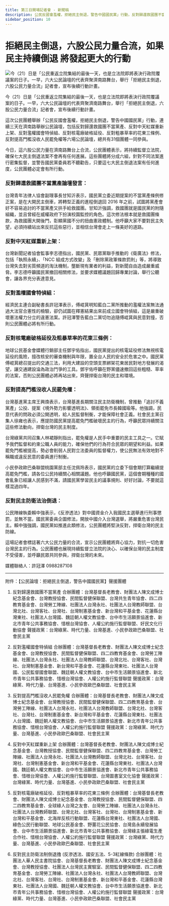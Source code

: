 ```yaml
---
title: 第三日開場記者會 - 新聞稿
description: 公民反國會濫權，拒絕民主倒退，警告中國國民黨」行動，反對歸還救國團不當黨產論壇發言，反對濫權國會特偵組，反對中天紅媒重新上架，反對核電廠破格延役及粗暴草率的花東三條例，反對提高門檻沒收人民罷免權。反對民主防衛法治倒退。
sidebar_position: 10
---
```


# 拒絕民主倒退，六股公民力量合流，如果民主持續倒退 將發起更大的行動

![今（21）日是「公民重返立院集結的最後一天，也是立法院即將表決行政院覆議案的日子。一早，六大公民論壇的代表齊聚濟南路舞台，舉行「拒絕民主倒退，六股公民力量合流」記者會，宣布後續行動計畫。](img/DSC00802.jpg)

今（21）日是「公民重返立院集結的最後一天，也是立法院即將表決行政院覆議案的日子。一早，六大公民論壇的代表齊聚濟南路舞台，舉行「拒絕民主倒退，六股公民力量合流」記者會，宣布後續行動計畫。

這次公民團體舉辦「公民反國會濫權，拒絕民主倒退，警告中國國民黨」行動，連續三天在濟南路舉辦公民論壇，包括反對歸還救國團不當黨產、反對中天紅媒重新上架、反對濫權國會特偵組、反對核電廠破格延役、反對粗暴草率的花東三條例、反對提高門檻沒收人民罷免權等六場公民論壇，總共有31個團體一同參與。

今日，這六股公民力量在濟南路舞台上合流，公民團體表示，將持續監督立法院，確保七大民主倒退法案不會再有任何進展。這些團體將分成六組，針對不同法案進行密集監督，並警告國民黨委員若不聽勸告，只要這七大民主倒退法案有任何進度，公民團體必定會有所行動。

### 反對歸還救國團不當黨產論壇發言：
台灣青年法律人協會副理事長甘知沂表示，國民黨立委近期提案的不當黨產條例修正案，是在大開民主倒車，將轉型正義的進程倒退回 2016 年之前，試圖將黨產會好不容易追討的不當黨產又拱手給救國團。甘知沂強調，救國團就是國民黨的附隨組織，並且曾經在威權政府下扮演校園監控的角色。這次修法根本就是救國團條款，為救國團大開後門，彰顯黨國不分的扭曲憲政體制。他呼籲大家不要對民主失望，必須持續站出來反抗這些惡行，並相信台灣會走上一條美好的道路。

### 反對中天紅媒重新上架：
台灣新聞記者協會監事李志德指出，國民黨、民眾黨聯手推動的《衛廣法》修法，包括「執照永續」、「NCC 組成方式改變」及「刪除黨政軍條款罰則」等，將導致台灣失去對劣質頻道的淘汰機制，壟斷現有業者的利益，對新聞自由造成嚴重威脅。李志德呼籲國民黨撤回相關修法，並要求媒體議題回歸專業討論，舉行公聽會，讓各界充分表達意見。

### 反對濫權國會特偵組：
經濟民主連合副秘書長許冠澤表示，傅崐萁明知藍白二黨所推動的濫權法案無法通過大法官合憲性的檢驗，卻仍試圖在釋憲結果出來前成立國會特偵組，這是嚴重破壞憲法權力分立的違憲法案。許冠澤警告藍白二黨切勿追隨傅崐萁與民意對撞，否則公民團體必將有所行動。

### 反對核電廠破格延役及粗暴草率的花東三條例：
地球公民基金會媒體行銷部主任鄧宇佑指出，國民黨提出的核電延役修法無視核電延役的風險，擅改核安的審查機制與年限，置全台人民的安全於危害之中。國民黨傅崐萁總召提出的交通三法，利用大建設的空頭支票綁架花東居民對地方發展的渴望，讓交通建設淪為政治鬥爭的工具。鄧宇佑呼籲在野黨儘速撤回這些粗糙、草率的法案，否則公民團體必將再站出來，齊聲捍衛台灣的民主和環境。

### 反對提高門檻沒收人民罷免權：
台灣基進黨主席王興煥表示，台灣基進長期關注民主防衛機制，曾推動「追討不義黨產」公投、提案《境外勢力影響透明法》、領銜罷免市長韓國瑜等。他強調，民意代表的問政必須公開透明，給人民監督制衡，才能保障社會正義。社會民主黨召集人徐雍也表示，應提防國民黨提高罷免門檻破壞民主的行為，呼籲民眾持續關注這些修法動向，捍衛台灣的民主制度。

台灣綠黨共同召集人林裙靜則指出，罷免權是人民手中重要的民主工具之一。它賦予我們監督和約束公職人員的能力，確保他們的行為符合民眾的期望和利益。如果罷免門檻被提高，勢必會削弱人民對立法委員的監督權力，使公民無法有效地對不稱職或違反民意的委員進行制衡。

小民參政歐巴桑聯盟桃園黨部主任沈佩玲表示，國民黨的立委下個會期打算繼續提高罷免門檻，請各位公民持續關心相關議題。他也呼籲國民黨，這個會期種種的國會亂象已經讓人民感到不滿，請國民黨學習民主的議事規則、好好討論，不要就這樣混過四年。

### 反對民主防衛法治倒退：
公民陣線執委賴中強表示，《反滲透法》對中國資金介入我國民主選舉進行刑事懲罰，並無不當。國民黨委員企圖修法，開放中國介入台灣選舉，將嚴重危害台灣民主。賴中強強調，國民黨如推進此類修法，公民團體將堅決反對，捍衛台灣的民主防線。

這場記者會標誌著六大公民力量的合流，宣示公民團體將齊心協力，對抗一切危害台灣民主的行為。公民團體也展現持續監督立法院的決心、以確保台灣的民主制度不受侵害，並呼籲民眾共同參與，捍衛台灣的未來。

媒體聯絡人：許冠澤 0988287108

---

附件：【公民論壇：拒絕民主倒退，警告中國國民黨】聲援團體

1. 反對歸還救國團不當黨產
合辦團體：台灣基督長老教會、財團法人陳文成博士紀念基金會、台灣教授協會、民間監督健保聯盟、台灣共生青年協會、四二四教育基金會、台灣勞工陣線、社團法人台灣永社、社團法人台灣教師聯盟、台灣北社、台灣客社、台灣社、台灣制憲基金會、新台灣和平基金會、花蓮縣台灣東社、社團法人台灣國、魏廷朝人權文教協會、台中市生活願景協進會、新北市青年公共事務協會、惜根台灣協會、人權公約施行監督聯盟、好民文化行動協會
聲援政黨：台灣綠黨、時代力量、台灣基進、小民參政歐巴桑聯盟、社會民主黨

2. 反對濫權國會特偵組
合辦團體：台灣基督長老教會、財團法人陳文成博士紀念基金會、台灣教授協會、民間監督健保聯盟、四二四教育基金會、台灣勞工陣線、社團法人台灣永社、社團法人台灣教師聯盟、台灣北社、台灣客社、台灣社、台灣制憲基金會、新台灣和平基金會、花蓮縣台灣東社、社團法人台灣國、公民監督國會聯盟、魏廷朝人權文教協會、台中市生活願景協進會、新北市青年公共事務協會、惜根台灣協會、人權公約施行監督聯盟
聲援政黨：台灣綠黨、時代力量、台灣基進、小民參政歐巴桑聯盟、社會民主黨

3. 反對提高門檻沒收人民罷免權
合辦團體：台灣基督長老教會、財團法人陳文成博士紀念基金會、台灣教授協會、民間監督健保聯盟、四二四教育基金會、台灣勞工陣線、社團法人台灣永社、社團法人台灣教師聯盟、台灣北社、台灣客社、台灣社、台灣制憲基金會、新台灣和平基金會、花蓮縣台灣東社、社團法人台灣國、魏廷朝人權文教協會、台中市生活願景協進會、新北市青年公共事務協會、惜根台灣協會、人權公約施行監督聯盟
聲援政黨：台灣綠黨、時代力量、台灣基進、小民參政歐巴桑聯盟、社會民主黨

4. 反對中天紅媒重新上架
合辦團體：台灣基督長老教會、財團法人陳文成博士紀念基金會、台灣教授協會、民間監督健保聯盟、四二四教育基金會、台灣勞工陣線、社團法人台灣永社、社團法人台灣教師聯盟、台灣北社、台灣客社、台灣社、台灣制憲基金會、新台灣和平基金會、花蓮縣台灣東社、社團法人台灣國、魏廷朝人權文教協會、台中市生活願景協進會、新北市青年公共事務協會、惜根台灣協會、人權公約施行監督聯盟、台灣圖書室文化協會
聲援政黨：台灣綠黨、時代力量、台灣基進、小民參政歐巴桑聯盟、社會民主黨

5. 反對核電廠破格延役、反對粗暴草率的花東三條例
合辦團體：台灣基督長老教會、財團法人陳文成博士紀念基金會、台灣教授協會、民間監督健保聯盟、四二四教育基金會、全球綠人台灣之友會、台灣勞工陣線、社團法人台灣永社、社團法人台灣教師聯盟、台灣北社、台灣客社、台灣社、台灣制憲基金會、新台灣和平基金會、北海岸反核行動聯盟、花蓮縣台灣東社、社團法人台灣國、綠色公民行動聯盟、地球公民基金會、野薑花公民協會、台灣島永續發展協會、台中市生活願景協進會、新北市青年公共事務協會、台灣綠主張綠電生產合作社、惜根台灣協會、人權公約施行監督聯盟
聲援政黨：台灣綠黨、時代力量、台灣基進、小民參政歐巴桑聯盟、社會民主黨


6. 反對民主防衛法制倒退撸 (反滲透法、國安五法、5-3紅線條款) 
合辦團體：社團法人華人民主書院協會、台灣基督長老教會、財團法人陳文成博士紀念基金會、台灣教授協會、社團法人台灣民主實驗室、民間監督健保聯盟、四二四教育基金會、台灣勞工陣線、社團法人台灣永社、社團法人台灣教師聯盟、台灣北社、台灣客社、台灣社、台灣制憲基金會、新台灣和平基金會、花蓮縣台灣東社、社團法人台灣國、魏廷朝人權文教協會、台中市生活願景協進會、新北市青年公共事務協會、惜根台灣協會、人權公約施行監督聯盟
聲援政黨：台灣綠黨、時代力量、台灣基進、小民參政歐巴桑聯盟、社會民主黨